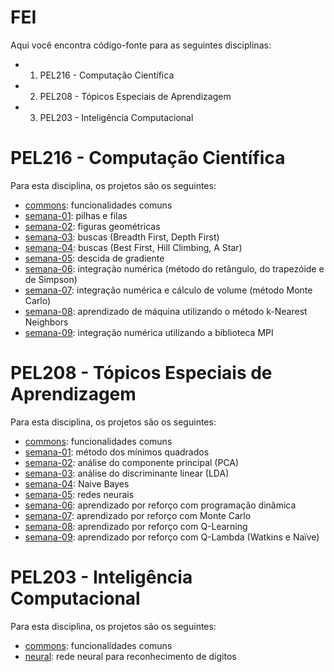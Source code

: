 # FEI

Aqui você encontra código-fonte para as seguintes disciplinas:

* 1. PEL216 - Computação Científica
* 2. PEL208 - Tópicos Especiais de Aprendizagem
* 3. PEL203 - Inteligência Computacional

# PEL216 - Computação Científica
Para esta disciplina, os projetos são os seguintes:
* [commons](pel216/commons): funcionalidades comuns
* [semana-01](https://github.com/fvarrebola/fei/tree/master/pel216/week1): pilhas e filas
* [semana-02](https://github.com/fvarrebola/fei/tree/master/pel216/week2): figuras geométricas
* [semana-03](https://github.com/fvarrebola/fei/tree/master/pel216/week3): buscas (Breadth First, Depth First)
* [semana-04](https://github.com/fvarrebola/fei/tree/master/pel216/week4): buscas (Best First, Hill Climbing, A Star)
* [semana-05](https://github.com/fvarrebola/fei/tree/master/pel216/week5): descida de gradiente
* [semana-06](https://github.com/fvarrebola/fei/tree/master/pel216/week6): integração numérica (método do retângulo, do trapezóide e de Simpson)
* [semana-07](https://github.com/fvarrebola/fei/tree/master/pel216/week7): integração numérica e cálculo de volume (método Monte Carlo)
* [semana-08](https://github.com/fvarrebola/fei/tree/master/pel216/week8): aprendizado de máquina utilizando o método k-Nearest Neighbors
* [semana-09](https://github.com/fvarrebola/fei/tree/master/pel216/week9): integração numérica utilizando a biblioteca MPI

# PEL208 - Tópicos Especiais de Aprendizagem
Para esta disciplina, os projetos são os seguintes:
* [commons](https://github.com/fvarrebola/fei/tree/master/pel208/commons): funcionalidades comuns
* [semana-01](https://github.com/fvarrebola/fei/tree/master/pel208/week1): método dos mínimos quadrados
* [semana-02](https://github.com/fvarrebola/fei/tree/master/pel208/week2): análise do componente principal (PCA)
* [semana-03](https://github.com/fvarrebola/fei/tree/master/pel208/week3): análise do discriminante linear (LDA)
* [semana-04](https://github.com/fvarrebola/fei/tree/master/pel208/week4): Naive Bayes
* [semana-05](https://github.com/fvarrebola/fei/tree/master/pel208/week5): redes neurais
* [semana-06](https://github.com/fvarrebola/fei/tree/master/pel208/week6): aprendizado por reforço com programação dinâmica
* [semana-07](https://github.com/fvarrebola/fei/tree/master/pel208/week7): aprendizado por reforço com Monte Carlo
* [semana-08](https://github.com/fvarrebola/fei/tree/master/pel208/week8): aprendizado por reforço com Q-Learning
* [semana-09](https://github.com/fvarrebola/fei/tree/master/pel208/week9): aprendizado por reforço com Q-Lambda (Watkins e Naïve)

# PEL203 - Inteligência Computacional
Para esta disciplina, os projetos são os seguintes:
* [commons](https://github.com/fvarrebola/fei/tree/master/pel203/commons): funcionalidades comuns
* [neural](https://github.com/fvarrebola/fei/tree/master/pel203/neural): rede neural para reconhecimento de dígitos

